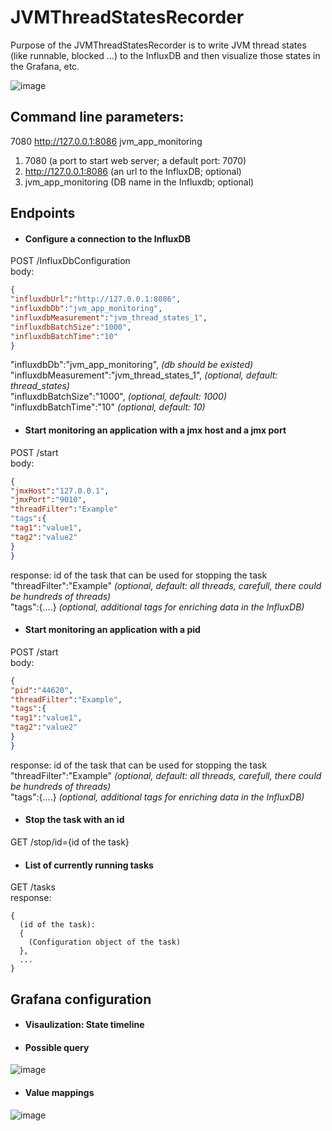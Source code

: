 # JVMThreadStatesRecorder

Purpose of the JVMThreadStatesRecorder is to write JVM thread states (like runnable, blocked ...) to the InfluxDB and then visualize those states in the Grafana, etc.

![image](https://user-images.githubusercontent.com/79479018/160123811-21223bf5-466c-4f8d-9652-170e3ac6d905.png)


## Command line parameters:  
7080 http://127.0.0.1:8086 jvm_app_monitoring  
1. 7080 (a port to start web server; a default port: 7070)
2.  http://127.0.0.1:8086 (an url to the InfluxDB; optional) 
3.  jvm_app_monitoring (DB name in the Influxdb; optional)

## Endpoints

- #### Configure a connection to the InfluxDB  
POST /InfluxDbConfiguration  
body:
```json
{  
"influxdbUrl":"http://127.0.0.1:8086",  
"influxdbDb":"jvm_app_monitoring",  
"influxdbMeasurement":"jvm_thread_states_1",  
"influxdbBatchSize":"1000",  
"influxdbBatchTime":"10"  
}
```
"influxdbDb":"jvm_app_monitoring",  *(db should be existed)*  
"influxdbMeasurement":"jvm_thread_states_1",  *(optional, default: thread_states)*  
"influxdbBatchSize":"1000",  *(optional, default: 1000)*  
"influxdbBatchTime":"10"  *(optional, default: 10)* 
  
- #### Start monitoring an application with a jmx host and a jmx port  
POST /start  
body:
```json
{  
"jmxHost":"127.0.0.1",  
"jmxPort":"9010",  
"threadFilter":"Example"  
"tags":{  
"tag1":"value1",  
"tag2":"value2"  
}  
}  
```
response: id of the task that can be used for stopping the task  
"threadFilter":"Example" *(optional, default: all threads, carefull, there could be hundreds of threads)*  
"tags":{....} *(optional, additional tags for enriching data in the InfluxDB)*

- #### Start monitoring an application with a pid  
POST /start  
body:
```json
{  
"pid":"44620",  
"threadFilter":"Example",  
"tags":{  
"tag1":"value1",  
"tag2":"value2"  
}  
}  
```
response: id of the task that can be used for stopping the task  
"threadFilter":"Example" *(optional, default: all threads, carefull, there could be hundreds of threads)*  
"tags":{....} *(optional, additional tags for enriching data in the InfluxDB)*  

- #### Stop the task with an id  
GET /stop/id={id of the task}  

- #### List of currently running tasks  
GET /tasks  
response:
```
{  
  (id of the task):  
  {  
    (Configuration object of the task)  
  },  
  ...
}    
```

## Grafana configuration  

- #### Visaulization: State timeline

- #### Possible query  
![image](https://user-images.githubusercontent.com/79479018/160241944-03c1b717-69c8-42be-afd5-b1e65a025a09.png)  

- #### Value mappings  
![image](https://user-images.githubusercontent.com/79479018/160242159-ab79b34a-6213-4728-ab64-8193456e6795.png)


